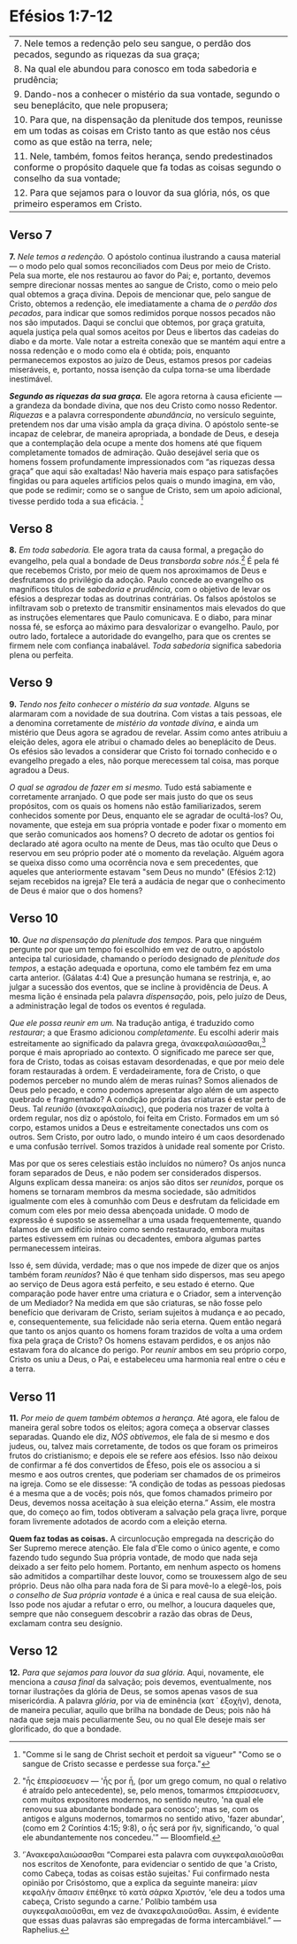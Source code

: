 # Efésios 1:7-12
||
|-|
|7. Nele temos a redenção pelo seu sangue, o perdão dos pecados, segundo as riquezas da sua graça; |
|8. Na qual ele abundou para conosco em toda sabedoria e prudência; |
|9. Dando-nos a conhecer o mistério da sua vontade, segundo o seu beneplácito, que nele propusera; |
|10. Para que, na dispensação da plenitude dos tempos, reunisse em um todas as coisas em Cristo tanto as que estão nos céus como as que estão na terra, nele;  |
|11. Nele, também, fomos feitos herança, sendo predestinados conforme o propósito daquele que fa todas as coisas segundo o conselho da sua vontade;  |
|12. Para que sejamos para o louvor da sua glória, nós, os que primeiro esperamos em Cristo. |

## Verso 7

**7.** *Nele temos a redenção.* O apóstolo continua ilustrando a causa material — o modo pelo qual somos reconciliados com Deus por meio de Cristo. Pela sua morte, ele nos restaurou ao favor do Pai; e, portanto, devemos sempre direcionar nossas mentes ao sangue de Cristo, como o meio pelo qual obtemos a graça divina. Depois de mencionar que, pelo sangue de Cristo, obtemos a redenção, ele imediatamente a chama de *o perdão dos pecados*, para indicar que somos redimidos porque nossos pecados não nos são imputados. Daqui se conclui que obtemos, por graça gratuita, aquela justiça pela qual somos aceitos por Deus e libertos das cadeias do diabo e da morte. Vale notar a estreita conexão que se mantém aqui entre a nossa redenção e o modo como ela é obtida; pois, enquanto permanecemos expostos ao juízo de Deus, estamos presos por cadeias miseráveis, e, portanto, nossa isenção da culpa torna-se uma liberdade inestimável.  

***Segundo as riquezas da sua graça.*** Ele agora retorna à causa eficiente — a grandeza da bondade divina, que nos deu Cristo como nosso Redentor. *Riquezas* e a palavra correspondente *abundância*, no versículo seguinte, pretendem nos dar uma visão ampla da graça divina. O apóstolo sente-se incapaz de celebrar, de maneira apropriada, a bondade de Deus, e deseja que a contemplação dela ocupe a mente dos homens até que fiquem completamente tomados de admiração. Quão desejável seria que os homens fossem profundamente impressionados com “as riquezas dessa graça” que aqui são exaltadas! Não haveria mais espaço para satisfações fingidas ou para aqueles artifícios pelos quais o mundo imagina, em vão, que pode se redimir; como se o sangue de Cristo, sem um apoio adicional, tivesse perdido toda a sua eficácia. [^1]

## Verso 8

**8.** *Em toda sabedoria.* Ele agora trata da causa formal, a pregação do evangelho, pela qual a bondade de Deus *transborda sobre nós*.[^2] É pela fé que recebemos Cristo, por meio de quem nos aproximamos de Deus e desfrutamos do privilégio da adoção. Paulo concede ao evangelho os magníficos títulos de *sabedoria e prudência*, com o objetivo de levar os efésios a desprezar todas as doutrinas contrárias. Os falsos apóstolos se infiltravam sob o pretexto de transmitir ensinamentos mais elevados do que as instruções elementares que Paulo comunicava. E o diabo, para minar nossa fé, se esforça ao máximo para desvalorizar o evangelho. Paulo, por outro lado, fortalece a autoridade do evangelho, para que os crentes se firmem nele com confiança inabalável. *Toda sabedoria* significa sabedoria plena ou perfeita.

## Verso 9

**9.** *Tendo nos feito conhecer o mistério da sua vontade.* Alguns se alarmaram com a novidade de sua doutrina. Com vistas a tais pessoas, ele a denomina corretamente de *mistério da vontade divina*, e ainda um mistério que Deus agora se agradou de revelar. Assim como antes atribuiu a eleição deles, agora ele atribui o chamado deles ao beneplácito de Deus. Os efésios são levados a considerar que Cristo foi tornado conhecido e o evangelho pregado a eles, não porque merecessem tal coisa, mas porque agradou a Deus.  

*O qual se agradou de fazer em si mesmo.* Tudo está sabiamente e corretamente arranjado. O que pode ser mais justo do que os seus propósitos, com os quais os homens não estão familiarizados, serem conhecidos somente por Deus, enquanto ele se agradar de ocultá-los? Ou, novamente, que esteja em sua própria vontade e poder fixar o momento em que serão comunicados aos homens? O decreto de adotar os gentios foi declarado até agora oculto na mente de Deus, mas tão oculto que Deus o reservou em seu próprio poder até o momento da revelação. Alguém agora se queixa disso como uma ocorrência nova e sem precedentes, que aqueles que anteriormente estavam "sem Deus no mundo" (Efésios 2:12) sejam recebidos na igreja? Ele terá a audácia de negar que o conhecimento de Deus é maior que o dos homens? 

## Verso 10

**10.** *Que na dispensação da plenitude dos tempos.* Para que ninguém pergunte por que um tempo foi escolhido em vez de outro, o apóstolo antecipa tal curiosidade, chamando o período designado de *plenitude dos tempos*, a estação adequada e oportuna, como ele também fez em uma carta anterior. (Gálatas 4:4) Que a presunção humana se restrinja, e, ao julgar a sucessão dos eventos, que se incline à providência de Deus. A mesma lição é ensinada pela palavra *dispensação*, pois, pelo juízo de Deus, a administração legal de todos os eventos é regulada.

*Que ele possa reunir em um.* Na tradução antiga, é traduzido como *restaurar*; a que Erasmo adicionou *completamente*. Eu escolhi aderir mais estreitamente ao significado da palavra grega, ἀνακεφαλαιώσασθαι,[^3] porque é mais apropriado ao contexto. O significado me parece ser que, fora de Cristo, todas as coisas estavam desordenadas, e que por meio dele foram restauradas à ordem. E verdadeiramente, fora de Cristo, o que podemos perceber no mundo além de meras ruínas? Somos alienados de Deus pelo pecado, e como podemos apresentar algo além de um aspecto quebrado e fragmentado? A condição própria das criaturas é estar perto de Deus. Tal *reunião* (ἀνακεφαλαίωσις), que poderia nos trazer de volta à ordem regular, nos diz o apóstolo, foi feita em Cristo. Formados em um só corpo, estamos unidos a Deus e estreitamente conectados uns com os outros. Sem Cristo, por outro lado, o mundo inteiro é um caos desordenado e uma confusão terrível. Somos trazidos à unidade real somente por Cristo.

Mas por que os seres celestiais estão incluídos no número? Os anjos nunca foram separados de Deus, e não podem ser considerados dispersos. Alguns explicam dessa maneira: os anjos são ditos ser *reunidos*, porque os homens se tornaram membros da mesma sociedade, são admitidos igualmente com eles à comunhão com Deus e desfrutam da felicidade em comum com eles por meio dessa abençoada unidade. O modo de expressão é suposto se assemelhar a uma usada frequentemente, quando falamos de um edifício inteiro como sendo restaurado, embora muitas partes estivessem em ruínas ou decadentes, embora algumas partes permanecessem inteiras.

Isso é, sem dúvida, verdade; mas o que nos impede de dizer que os anjos também foram *reunidos*? Não é que tenham sido dispersos, mas seu apego ao serviço de Deus agora está perfeito, e seu estado é eterno. Que comparação pode haver entre uma criatura e o Criador, sem a intervenção de um Mediador? Na medida em que são criaturas, se não fosse pelo benefício que derivaram de Cristo, seriam sujeitos à mudança e ao pecado, e, consequentemente, sua felicidade não seria eterna. Quem então negará que tanto os anjos quanto os homens foram trazidos de volta a uma ordem fixa pela graça de Cristo? Os homens estavam perdidos, e os anjos não estavam fora do alcance do perigo. Por *reunir* ambos em seu próprio corpo, Cristo os uniu a Deus, o Pai, e estabeleceu uma harmonia real entre o céu e a terra.

## Verso 11

**11.** *Por meio de quem também obtemos a herança.* Até agora, ele falou de maneira geral sobre todos os eleitos; agora começa a observar classes separadas. Quando ele diz, *NÓS obtivemos*, ele fala de si mesmo e dos judeus, ou, talvez mais corretamente, de todos os que foram os primeiros frutos do cristianismo; e depois ele se refere aos efésios. Isso não deixou de confirmar a fé dos convertidos de Éfeso, pois ele os associou a si mesmo e aos outros crentes, que poderiam ser chamados de os primeiros na igreja. Como se ele dissesse: “A condição de todas as pessoas piedosas é a mesma que a de vocês; pois nós, que fomos chamados primeiro por Deus, devemos nossa aceitação à sua eleição eterna.” Assim, ele mostra que, do começo ao fim, todos obtiveram a salvação pela graça livre, porque foram livremente adotados de acordo com a eleição eterna.

**Quem faz todas as coisas.** A circunlocução empregada na descrição do Ser Supremo merece atenção. Ele fala d'Ele como o único agente, e como fazendo tudo segundo Sua própria vontade, de modo que nada seja deixado a ser feito pelo homem. Portanto, em nenhum aspecto os homens são admitidos a compartilhar deste louvor, como se trouxessem algo de seu próprio. Deus não olha para nada fora de Si para movê-lo a elegê-los, pois *o conselho de Sua própria vontade* é a única e real causa de sua eleição. Isso pode nos ajudar a refutar o erro, ou melhor, a loucura daqueles que, sempre que não conseguem descobrir a razão das obras de Deus, exclamam contra seu desígnio.

## Verso 12

**12.** *Para que sejamos para louvor da sua glória.* Aqui, novamente, ele menciona a *causa final* da salvação; pois devemos, eventualmente, nos tornar ilustrações da glória de Deus, se somos apenas vasos de sua misericórdia. A palavra *glória*, por via de eminência (κατ ᾿ ἐξοχὴν), denota, de maneira peculiar, aquilo que brilha na bondade de Deus; pois não há nada que seja mais peculiarmente Seu, ou no qual Ele deseje mais ser glorificado, do que a bondade.

[^1]: "Comme si le sang de Christ sechoit et perdoit sa vigueur" "Como se o sangue de Cristo secasse e perdesse sua força."
[^2]: "ἧς ἐπερίσσευσεν — 'ἧς por ἧ, (por um grego comum, no qual o relativo é atraído pelo antecedente), se, pelo menos, tomarmos ἐπερίσσευσεν, com muitos expositores modernos, no sentido neutro, 'na qual ele renovou sua abundante bondade para conosco'; mas se, com os antigos e alguns modernos, tomarmos no sentido ativo, 'fazer abundar', (como em 2 Coríntios 4:15; 9:8), o ἧς será por ἥν, significando, 'o qual ele abundantemente nos concedeu.'” — Bloomfield.
[^3]: ‘᾿Ανακεφαλαιώσασθαι “Comparei esta palavra com συγκεφαλαιοῦσθαι nos escritos de Xenofonte, para evidenciar o sentido de que 'a Cristo, como Cabeça, todas as coisas estão sujeitas.' Fui confirmado nesta opinião por Crisóstomo, que a explica da seguinte maneira: μίαν κεφαλὴν ἅπασιν ἐπέθηκε τὸ κατὰ σάρκα Χριστόν, ‘ele deu a todos uma cabeça, Cristo segundo a carne.’ Políbio também usa συγκεφαλαιοῦσθαι, em vez de ἀνακεφαλαιοῦσθαι. Assim, é evidente que essas duas palavras são empregadas de forma intercambiável.” — Raphelius.